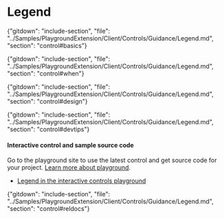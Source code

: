 ﻿# Legend

{"gitdown": "include-section", "file": "../Samples/PlaygroundExtension/Client/Controls/Guidance/Legend.md", "section": "control#basics"}

<!-- TODO get an IMAGE to embed here -->

<!-- TODO get an SAMPLE CODE to embed here -->

{"gitdown": "include-section", "file": "../Samples/PlaygroundExtension/Client/Controls/Guidance/Legend.md", "section": "control#when"}

{"gitdown": "include-section", "file": "../Samples/PlaygroundExtension/Client/Controls/Guidance/Legend.md", "section": "control#design"}

{"gitdown": "include-section", "file": "../Samples/PlaygroundExtension/Client/Controls/Guidance/Legend.md", "section": "control#devtips"}

#### Interactive control and sample source code
Go to the playground site to use the latest control and get source code for your project.  [Learn more about playground](./top-extensions-controls-playground.md).

*  <a href="https://ms.portal.azure.com/?Microsoft_Azure_Playground=true#blade/Microsoft_Azure_Playground/ControlsIndexBlade/Legend_create_Playground" target="_blank">Legend in the interactive controls playground</a>

 

{"gitdown": "include-section", "file": "../Samples/PlaygroundExtension/Client/Controls/Guidance/Legend.md", "section": "control#reldocs"}
